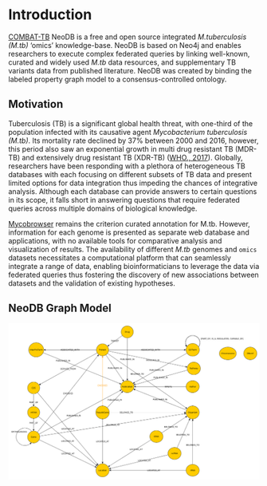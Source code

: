 # Introduction

[COMBAT-TB](https://combattb.org/) NeoDB is a free and open source integrated _M.tuberculosis (M.tb)_ ‘omics’ knowledge-base. NeoDB is based on Neo4j and enables researchers to execute complex federated queries by linking well-known, curated and widely used _M.tb_ data resources, and supplementary TB variants data from published literature. NeoDB was created by binding the labeled property graph model to a consensus-controlled ontology.

## Motivation

Tuberculosis (TB) is a significant global health threat, with one-third of the population infected with its causative agent *Mycobacterium tuberculosis (M.tb)*. Its mortality rate declined by 37% between 2000 and 2016, however, this period also saw an exponential growth in multi drug resistant TB (MDR-TB) and extensively drug resistant TB (XDR-TB) ([WHO., 2017](https://apps.who.int/iris/handle/10665/254762)). Globally, researchers have been responding with a plethora of heterogeneous TB databases with each focusing on different subsets of TB data and present limited options for data integration thus impeding the chances of integrative analysis. Although each database can provide answers to certain questions in its scope, it falls short in answering questions that require federated queries across multiple domains of biological knowledge.

[Mycobrowser](https://mycobrowser.epfl.ch/) remains the criterion curated annotation for M.tb. However, information for each genome is presented as separate web database and applications, with no available tools for comparative analysis and visualization of results. The availability of different *M.tb* genomes and `omics` datasets necessitates a computational platform that can seamlessly integrate a range of data, enabling bioinformaticians to leverage the data via federated queries thus fostering the discovery of new associations between datasets and the validation of existing hypotheses.

## NeoDB Graph Model

![neodb-browser-guide](./images/model.png)
